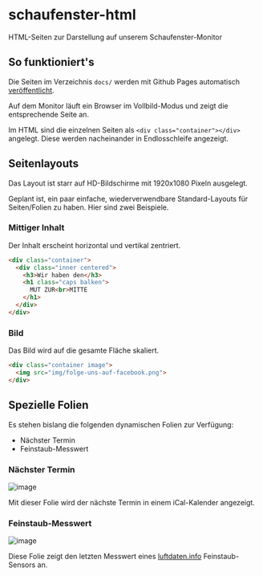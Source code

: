 # schaufenster-html

HTML-Seiten zur Darstellung auf unserem Schaufenster-Monitor

## So funktioniert's

Die Seiten im Verzeichnis `docs/` werden mit Github Pages automatisch
[veröffentlicht](https://gruene-roesrath.github.io/schaufenster-html/).

Auf dem Monitor läuft ein Browser im Vollbild-Modus und zeigt die
entsprechende Seite an.

Im HTML sind die einzelnen Seiten als `<div class="container"></div>`
angelegt. Diese werden nacheinander in Endlosschleife angezeigt.

## Seitenlayouts

Das Layout ist starr auf HD-Bildschirme mit 1920x1080 Pixeln ausgelegt.

Geplant ist, ein paar einfache, wiederverwendbare Standard-Layouts für
Seiten/Folien zu haben. Hier sind zwei Beispiele.

### Mittiger Inhalt

Der Inhalt erscheint horizontal und vertikal zentriert.

```html
<div class="container">
  <div class="inner centered">
    <h3>Wir haben den</h3>
    <h1 class="caps balken">
      MUT ZUR<br>MITTE
    </h1>
  </div>
</div>
```

### Bild

Das Bild wird auf die gesamte Fläche skaliert.

```html
<div class="container image">
  <img src="img/folge-uns-auf-facebook.png">
</div>
```

## Spezielle Folien

Es stehen bislang die folgenden dynamischen Folien zur Verfügung:

- Nächster Termin
- Feinstaub-Messwert

### Nächster Termin

![image](https://user-images.githubusercontent.com/273727/35833680-6fb6a73e-0ad2-11e8-910a-1c922debbbc8.png)

Mit dieser Folie wird der nächste Termin in einem iCal-Kalender angezeigt.

### Feinstaub-Messwert

![image](https://user-images.githubusercontent.com/273727/36097363-f4f5c682-0ffa-11e8-9ac4-f2e9df5348a3.png)

Diese Folie zeigt den letzten Messwert eines [luftdaten.info](http://luftdaten.info)
Feinstaub-Sensors an.
